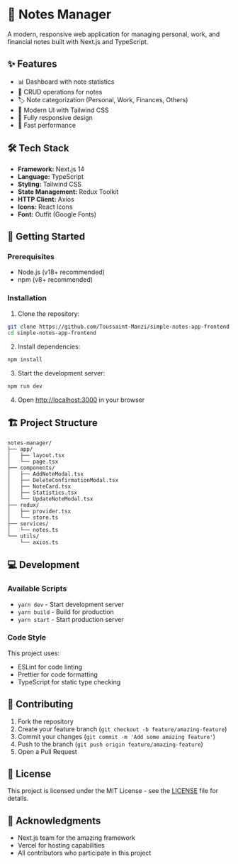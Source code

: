 # 📝 Notes Manager

A modern, responsive web application for managing personal, work, and financial notes built with Next.js and TypeScript.

## ✨ Features

- 📊 Dashboard with note statistics
- 🎯 CRUD operations for notes
- 🏷️ Note categorization (Personal, Work, Finances, Others)
- 🎨 Modern UI with Tailwind CSS
- 📱 Fully responsive design
- 🚀 Fast performance

## 🛠️ Tech Stack

- **Framework:** Next.js 14
- **Language:** TypeScript
- **Styling:** Tailwind CSS
- **State Management:** Redux Toolkit
- **HTTP Client:** Axios
- **Icons:** React Icons
- **Font:** Outfit (Google Fonts)

## 🚀 Getting Started

### Prerequisites

- Node.js (v18+ recommended)
- npm (v8+ recommended)

### Installation

1. Clone the repository:
```bash
git clone https://github.com/Toussaint-Manzi/simple-notes-app-frontend.git
cd simple-notes-app-frontend
```

2. Install dependencies:
```bash
npm install
```

3. Start the development server:
```bash
npm run dev
```

4. Open [http://localhost:3000](http://localhost:3000) in your browser

## 🏗️ Project Structure

```
notes-manager/
├── app/
│   ├── layout.tsx
│   └── page.tsx
├── components/
│   ├── AddNoteModal.tsx
│   ├── DeleteConfirmationModal.tsx
│   ├── NoteCard.tsx
│   ├── Statistics.tsx
│   └── UpdateNoteModal.tsx
├── redux/
│   ├── provider.tsx
│   └── store.ts
├── services/
│   └── notes.ts
└── utils/
    └── axios.ts
```

## 💻 Development

### Available Scripts

- `yarn dev` - Start development server
- `yarn build` - Build for production
- `yarn start` - Start production server

### Code Style

This project uses:
- ESLint for code linting
- Prettier for code formatting
- TypeScript for static type checking

## 🤝 Contributing

1. Fork the repository
2. Create your feature branch (`git checkout -b feature/amazing-feature`)
3. Commit your changes (`git commit -m 'Add some amazing feature'`)
4. Push to the branch (`git push origin feature/amazing-feature`)
5. Open a Pull Request

## 📄 License

This project is licensed under the MIT License - see the [LICENSE](LICENSE) file for details.

## 👏 Acknowledgments

- Next.js team for the amazing framework
- Vercel for hosting capabilities
- All contributors who participate in this project
